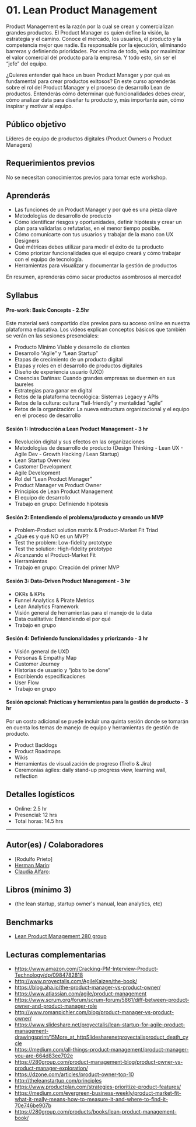 # 01. Lean Product Management

Product Management es la razón por la cual se crean y comercializan grandes productos. El Product Manager es quien define la visión, la estrategia y el camino. Conoce el mercado, los usuarios, el producto y la competencia mejor que nadie. Es responsable por la ejecución, eliminando barreras y definiendo prioridades. Por encima de todo, vela por maximizar el valor comercial del producto para la empresa. Y todo esto, sin ser el “jefe” del equipo. 

¿Quieres entender qué hace un buen Product Manager y por qué es fundamental para crear productos exitosos? En este curso aprenderás sobre el rol del Product Manager y el proceso de desarrollo Lean de productos. Entenderás cómo determinar qué funcionalidades debes crear,  cómo analizar data para diseñar tu producto y, más importante aún, cómo inspirar y motivar al equipo.

## Público objetivo

Líderes de equipo de productos digitales (Product Owners o Product Managers)


## Requerimientos previos

No se necesitan conocimientos previos para tomar este workshop.


## Aprenderás

- Las funciones de un Product Manager y por qué es una pieza clave
- Metodologías de desarrollo de producto
- Cómo identificar riesgos y oportunidades, definir hipótesis y crear un plan para validarlas o refutarlas, en el menor tiempo posible.
- Cómo comunicarte con tus usuarios y trabajar de la mano con UX Designers
- Qué métricas debes utilizar para medir el éxito de tu producto
- Cómo priorizar funcionalidades que el equipo creará y cómo trabajar con el equipo de tecnología.
- Herramientas para visualizar y documentar la gestión de productos

En resumen, aprenderás cómo sacar productos asombrosos al mercado!


## Syllabus
#### Pre-work: Basic Concepts - 2.5hr
Este material será compartido días previos para su acceso online en nuestra plataforma educativa. Los videos explican conceptos básicos que también se verán en las sesiones presenciales:

- Producto Mínimo Viable y desarrollo de clientes
- Desarrollo “Agile” y “Lean Startup”
- Etapas de crecimiento de un producto digital
- Etapas y roles en el desarrollo de productos digitales
- Diseño de experiencia usuario (UXD)
- Creencias Dañinas: Cuando grandes empresas se duermen en sus laureles
- Estrategias para ganar en digital
- Retos de la plataforma tecnológica: Sistemas Legacy y APIs
- Retos de la cultura: cultura “fail-friendly” y mentalidad “agile”
- Retos de la organización: La nueva estructura organizacional y el equipo en el proceso de desarrollo

#### Sesión 1: Introducción a Lean Product Management - 3 hr 
- Revolución digital y sus efectos en las organizaciones
- Metodologías de desarrollo de producto (Design Thinking - Lean UX - Agile Dev - Growth Hacking / Lean Startup)
- Lean Startup Overview
- Customer Development
- Agile Development 
- Rol del “Lean Product Manager”
- Product Manager vs Product Owner
- Principios de Lean Product Management
- El equipo de desarrollo
- Trabajo en grupo: Definiendo hipótesis

#### Sesión 2: Entendiendo el problema/producto y creando un MVP
- Problem-Product solution matrix & Product-Market Fit Triad
- ¿Qué es y qué NO es un MVP?
- Test the problem: Low-fidelity prototype
- Test the solution: High-fidelity prototype
- Alcanzando el Product-Market Fit
- Herramientas 
- Trabajo en grupo: Creación del primer MVP 

#### Sesión 3: Data-Driven Product Management - 3 hr
- OKRs & KPIs
- Funnel Analytics & Pirate Metrics
- Lean Analytics Framework
- Visión general de herramientas para el manejo de la data
- Data cualitativa: Entendiendo el por qué
- Trabajo en grupo

#### Sesión 4: Definiendo funcionalidades y priorizando - 3 hr
- Visión general de UXD
- Personas & Empathy Map
- Customer Journey
- Historias de usuario y “jobs to be done”
- Escribiendo especificaciones
- User Flow
- Trabajo en grupo

#### Sesión opcional: Prácticas y herramientas para la gestión de producto - 3 hr
Por un costo adicional se puede incluir una quinta sesión donde se tomarán en cuenta los temas de manejo de equipo y herramientas de gestión de producto.
- Product Backlogs
- Product Roadmaps
- Wikis
- Herramientas de visualización de progreso (Trello & Jira)
- Ceremonias ágiles: daily stand-up progress view, learning wall, reflection


## Detalles logísticos

* Online: 2.5 hr 
* Presencial: 12 hrs
* Total horas: 14.5 hrs

***

## Autor(es) / Colaboradores

* [Rodulfo Prieto]
* [Herman Marin](https://www.linkedin.com/in/herman-marin/):
* [Claudia Alfaro](https://www.linkedin.com/in/claudiaalfaro/):

## Libros (mínimo 3)

- (the lean startup, startup owner's manual, lean analytics, etc)

## Benchmarks

* [Lean Product Management 280 group](https://280group.com/)

## Lecturas complementarias

- https://www.amazon.com/Cracking-PM-Interview-Product-Technology/dp/0984782818
- http://www.proyectalis.com/AgileKaizen/the-book/ 
- https://blog.aha.io/the-product-manager-vs-product-owner/ 
- https://www.atlassian.com/agile/product-management
- https://www.scrum.org/forum/scrum-forum/5861/diff-between-product-owner-and-product-manager-role
- http://www.romanpichler.com/blog/product-manager-vs-product-owner/
- https://www.slideshare.net/proyectalis/lean-startup-for-agile-product-management-drawingsprint/15More_at_httpSlidesharenetproyectalisproduct_death_cycle
- https://medium.com/all-things-product-management/product-manager-you-are-664d83ee702e 
- https://280group.com/product-management-blog/product-owner-vs-product-manager-exploration/
- https://dzone.com/articles/product-owner-top-10 
- http://theleanstartup.com/principles 
- https://www.productplan.com/strategies-prioritize-product-features/ 
- https://medium.com/evergreen-business-weekly/product-market-fit-what-it-really-means-how-to-measure-it-and-where-to-find-it-70e746be907b
- https://280group.com/products/books/lean-product-management-book/
